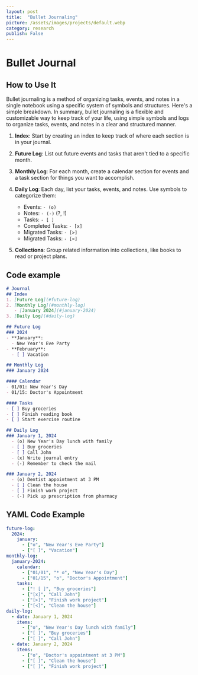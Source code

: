 ```yaml
---
layout: post
title:  "Bullet Journaling"
picture: /assets/images/projects/default.webp
category: research
publish: False
---
```


# Bullet Journal

## How to Use It

Bullet journaling is a method of organizing tasks, events, and notes in a single notebook using a specific system of symbols and structures. Here's a simple breakdown. In summary, bullet journaling is a flexible and customizable way to keep track of your life, using simple symbols and logs to organize tasks, events, and notes in a clear and structured manner.

1. **Index**: Start by creating an index to keep track of where each section is in your journal.
2. **Future Log**: List out future events and tasks that aren't tied to a specific month.
3. **Monthly Log**: For each month, create a calendar section for events and a task section for things you want to accomplish.
4. **Daily Log**: Each day, list your tasks, events, and notes. Use symbols to categorize them:
   - Events: `- (o)`
   - Notes: `- (-)` (?, !)
   - Tasks: `- [ ]`
   - Completed Tasks: `- [x]`
   - Migrated Tasks: `- [>]`
   - Migrated Tasks: `- [<]`
   
5. **Collections**: Group related information into collections, like books to read or project plans.

## Code example
```markdown
# Journal
## Index
1. [Future Log](#future-log)
2. [Monthly Log](#monthly-log)
   - [January 2024](#january-2024)
3. [Daily Log](#daily-log)

## Future Log
### 2024
- **January**: 
  - New Year's Eve Party
- **February**: 
  - [ ] Vacation

## Monthly Log
### January 2024

#### Calendar
- 01/01: New Year's Day
- 01/15: Doctor's Appointment

#### Tasks
- [ ] Buy groceries
- [ ] Finish reading book
- [ ] Start exercise routine

## Daily Log
### January 1, 2024
  - (o) New Year's Day lunch with family
  - [ ] Buy groceries
  - [ ] Call John
  - (x) Write journal entry
  - (-) Remember to check the mail

### January 2, 2024
  - (o) Dentist appointment at 3 PM
  - [ ] Clean the house
  - [ ] Finish work project
  - (-) Pick up prescription from pharmacy
```

## YAML Code Example
```yaml
future-log:
  2024:
    january:
      - ["o", "New Year's Eve Party"]
      - ["[ ]", "Vacation"]
monthly-log:
  january-2024:
    calendar:
      - ["01/01", "* o", "New Year's Day"]
      - ["01/15", "o", "Doctor's Appointment"]
    tasks:
      - ["! [ ]", "Buy groceries"]
      - ["[x]", "Call John"]
      - ["[>]", "Finish work project"]
      - ["[<]", "Clean the house"]
daily-log:
  - date: January 1, 2024
    items:
      - ["o", "New Year's Day lunch with family"]
      - ["[ ]", "Buy groceries"]
      - ["[ ]", "Call John"]
  - date: January 2, 2024
    items:
      - ["o", "Doctor's appointment at 3 PM"]
      - ["[ ]", "Clean the house"]
      - ["[ ]", "Finish work project"]
```